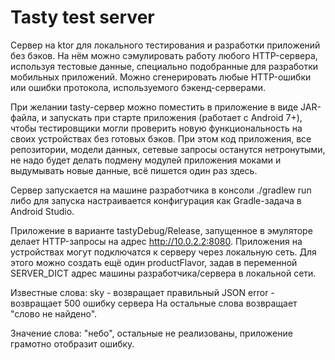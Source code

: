 # Tasty test server

Сервер на ktor для локального тестирования и разработки приложений без бэков.
На нём можно сэмулировать работу любого HTTP-сервера, используя тестовые данные, специально подобранные
для разработки мобильных приложений. Можно сгенерировать любые HTTP-ошибки или ошибки протокола,
используемого бэкенд-серверами.

При желании tasty-сервер можно поместить в приложение в виде JAR-файла, и запускать при старте приложения (работает с Android 7+), 
чтобы тестировщики могли проверить новую функциональность на своих устройствах без готовых бэков.
При этом код приложения, все репозитории, модели данных, сетевые запросы останутся нетронутыми,
не надо будет делать подмену модулей приложения моками и выдумывать новые данные, всё пишется один раз здесь.

Сервер запускается на машине разработчика в консоли
    ./gradlew run
либо для запуска настраивается конфигурация как Gradle-задача в Android Studio.

Приложение в варианте tastyDebug/Release, запущенное в эмуляторе делает HTTP-запросы на адрес <http://10.0.2.2:8080>.
Приложения на устройствах могут подключатся к серверу через локальную сеть. Для этого можно создать ещё один productFlavor,
задав в переменной SERVER_DICT адрес машины разработчика/сервера в локальной сети.

Известные слова:
    sky - возвращает правильный JSON
    error - возвращает 500 ошибку сервера
На остальные слова возвращает "слово не найдено".

Значение слова: "небо", остальные не реализованы, приложение грамотно отобразит ошибку.
